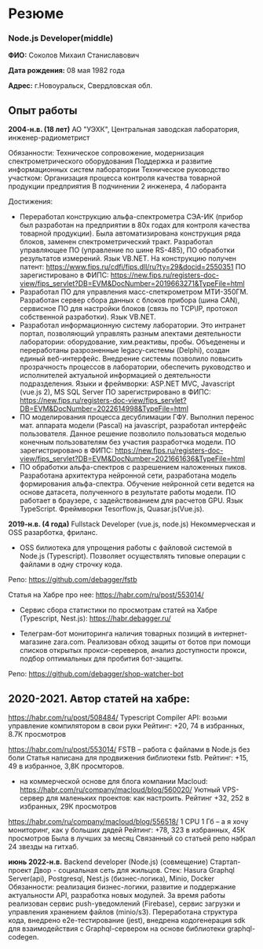 # Резюме
### Node.js Developer(middle)

**ФИО:** Соколов Михаил Станиславович

**Дата рождения:** 08 мая 1982 года

**Адрес:** г.Новоуральск, Свердловская обл.

## Опыт работы

**2004-н.в. (18 лет)** 
АО "УЭХК", Центральная заводская лаборатория, инженер-радиометрист

Обязанности:
Техническое сопровожение, модернизация спектрометрического оборудования
Поддержка и развитие информационных систем лаборатории
Техническое руководство участком:
Организация процесса контроля качества товарной продукции предприятия
В подчинении 2 инженера, 4 лаборанта

Достижения:
- Переработал конструкцию альфа-спектрометра СЭА-ИК (прибор был разработан на предприятии в 80х годах для контроля качества товарной продукции). Была автоматизирована конструкция ряда блоков, заменен спектрометрический тракт. Разработал управляющее ПО (управление по шине RS-485), ПО обработки результатов измерений. Язык VB.NET.
На конструкцию получен патент: https://www.fips.ru/cdfi/fips.dll/ru?ty=29&docid=2550351
ПО зарегистировано в ФИПС: https://new.fips.ru/registers-doc-view/fips_servlet?DB=EVM&DocNumber=2019663271&TypeFile=html
- Разработал ПО для управления масс-спеткрометром МТИ-350ГМ. Разработан сервер сбора данных с блоков прибора (шина CAN), сервисное ПО для настройки блоков (связь по TCP\IP, протокол собственной разработки). Язык VB.NET.
- Разработал информационную систему лаборатории. Это интранет портал, позволяющий управлять разным апектами деятельности лаборатории: оборудование, хим.реактивы, пробы. Объеденены и переработаны разрозненные legacy-системы (Delphi), создан единый веб-интерфейс. Внедрение системы позволило повысить прозрачность процессов в лаборатории, обеспечить руководство и исполнителей актуальной информацией о деятельности подразделения. Языки и фреймворки: ASP.NET MVC, Javascript (vue.js 2), MS SQL Server
ПО зарегистрировано в ФИПС: https://new.fips.ru/registers-doc-view/fips_servlet?DB=EVM&DocNumber=2022614998&TypeFile=html
- ПО моделирования процесса десублимации ГФУ. Выполнил перенос мат. аппарата модели (Pascal) на javascript, разработал интерфейс пользователя. Данное решение позволило пользоваться моделью конечным пользователям без участия разработчка модели.
ПО зарегистрировано в ФИПС: https://new.fips.ru/registers-doc-view/fips_servlet?DB=EVM&DocNumber=2021661636&TypeFile=html
- ПО обработки альфа-спектров с разрешением наложенных пиков. Разработана архитектура нейронной сети, разработана модель формирования альфа-спектра. Обучение нейронной сети ведется на основе датасета, полученного в результате работы модели. ПО работает в браузере, с задействованием для расчетов GPU. Язык TypeScript. Фреймворки Tesorflow.js, Quasar.js(Vue.js). 

**2019-н.в. (4 года)**
Fullstack Developer (vue.js, node.js)
Некоммерческая и OSS разарботка, фриланс.

- OSS билиотека для упрощения работы с файловой системой в Node.js (Typescript). Позволяет осуществлять типовые операции с файлами в одну строчку кода.

Репо: https://github.com/debagger/fstb

Статья на Хабре про нее: https://habr.com/ru/post/553014/

- Сервис сбора статистики по просмотрам статей на Хабре (Typescript, Nest.js): 
https://habr.debagger.ru/

- Телеграм-бот мониторинга наличия товарных позиций в интернет-магазине zara.com. Реализован обход защиты от ботов при помощи списков открытых прокси-сереверов, анализ доступности прокси, подбор оптимальных для пробития бот-защиты. 

Репо: https://github.com/debagger/shop-watcher-bot

## 2020-2021. Автор статей на хабре:
https://habr.com/ru/post/508484/
Typescript Compiler API: возьми управление компилятором в свои руки
Рейтинг: +20, 74 в избранных, 8.7К просмотров

https://habr.com/ru/post/553014/
FSTB – работа с файлами в Node.js без боли
Статья написана для продвижения библиотеки fstb.
Рейтинг: +15, 49 в избранное, 3,8К просмторов.


- на коммерческой основе для блога компании Macloud:
https://habr.com/ru/company/macloud/blog/560020/
Уютный VPS-сервер для маленьких проектов: как настроить.
Рейтинг +32, 252 в избранных, 29К просмотров

https://habr.com/ru/company/macloud/blog/556518/
1 CPU 1 Гб – а я хочу мониторинг, как у больших дядей
Рейтинг: +78, 323 в избранных, 45К просмотров
Была в лучших за месяц
Связанный со статьей репо набрал 24 звезды на гитхаб.

**июнь 2022-н.в.**
Backend developer (Node.js) (совмещение)
Стартап-проект Двор - социальная сеть для жильцов.
Стек: Hasura Graphql Server(api), Postgresql, Nest.js (бизнес-логика), Minio, Docker
Обязанности: реализация бизнес-логики, развитие и поддержание актуальности API, разработка новых модулей.
За время работы реализован сервис push-уведомлений (Firebase), сервис загрузки и управления хранением файлов (minio/s3). 
Переработана структура кода, внедрено e2e-тестирование (jest), внедрена кодогенерация sdk для взаимодействия с Graphql-сервером на основе библиотеки graphql-codegen.



